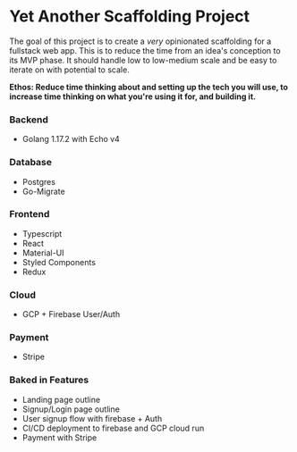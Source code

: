 # Yet Another Scaffolding Project

The goal of this project is to create a *very* opinionated scaffolding for a fullstack web app. This is to reduce the time from an idea's conception to its MVP phase. It should handle low to low-medium scale and be easy to iterate on with potential to scale. 

**Ethos: Reduce time thinking about and setting up the tech you will use, to increase time thinking on what you're using it for, and building it.**

### Backend
* Golang 1.17.2 with Echo v4

### Database
* Postgres
* Go-Migrate

### Frontend
* Typescript
* React
* Material-UI
* Styled Components
* Redux

### Cloud
* GCP + Firebase User/Auth

### Payment
* Stripe

### Baked in Features
* Landing page outline
* Signup/Login page outline
* User signup flow with firebase + Auth
* CI/CD deployment to firebase and GCP cloud run
* Payment with Stripe
